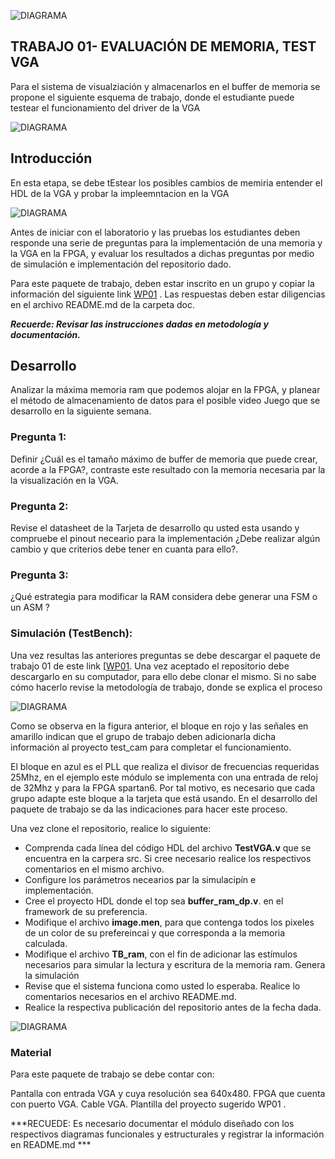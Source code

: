 
![DIAGRAMA](https://github.com/unal-edigital1/2020-2/blob/master/docs/figs/Diapositiva1_.PNG)

## TRABAJO 01- EVALUACIÓN DE MEMORIA, TEST VGA 

Para el sistema de visualziación y almacenarlos en el buffer de memoria se propone el siguiente esquema de trabajo, donde el estudiante puede testear el funcionamiento del driver de la VGA

![DIAGRAMA](https://github.com/unal-edigital1/2020-2/blob/master/docs/figs/Diapositiva2.PNG)
## Introducción 
En esta etapa, se debe tEstear los posibles cambios de memiria entender el HDL de la VGA  y probar la impleemntacion en la VGA 

![DIAGRAMA](https://github.com/unal-edigital1/2020-2/blob/master/docs/figs/Diapositiva3.PNG)

Antes de iniciar con el laboratorio   y las pruebas los estudiantes deben  responde una serie de preguntas para la implementación de una memoria y la VGA en la FPGA, y evaluar los  resultados a dichas preguntas por medio de  simulación e implementación del repositorio  dado.

Para este paquete de trabajo, deben   estar inscrito en un grupo y copiar la información del siguiente link  [WP01]() .
Las respuestas deben estar diligencias en el archivo README.md de la carpeta doc. 

***Recuerde: Revisar  las instrucciones dadas en metodología y documentación.***



## Desarrollo

Analizar la máxima memoria ram que podemos alojar en la FPGA,  y planear el método de almacenamiento de datos  para el posible video Juego que se desarrollo en la siguiente semana.

### Pregunta 1:
Definir ¿Cuál es el tamaño máximo de buffer de memoria que puede crear, acorde a la FPGA?,  contraste este resultado con la memoria  necesaria par la la visualización en la VGA.

### Pregunta 2:
Revise el datasheet de la Tarjeta de desarrollo qu usted esta usando y compruebe el pinout neceario para la implementación ¿Debe realizar algún cambio y que criterios debe tener en cuanta para ello?.

### Pregunta 3:

¿Qué estrategia para modificar la RAM considera debe  generar una FSM o un ASM ? 

### Simulación (TestBench):

Una vez resultas las anteriores preguntas se  debe descargar el paquete de trabajo 01 de este link  [[WP01]().
Una vez aceptado el repositorio debe descargarlo en su computador, para ello debe  clonar el mismo. Si no sabe cómo hacerlo  revise la metodología de trabajo, donde se explica el proceso

![DIAGRAMA](https://github.com/unal-edigital1/2020-2/blob/master/docs/figs/Diapositiva4.PNG)

Como se observa en la figura anterior, el bloque en rojo y las señales en amarillo indican que el grupo de trabajo deben adicionarla dicha información al proyecto test_cam para completar el funcionamiento.

El bloque en azul es el PLL que realiza el divisor de frecuencias requeridas 25Mhz, en el ejemplo este módulo se implementa con una entrada de reloj de 32Mhz y para la FPGA spartan6. Por tal motivo, es necesario que cada grupo adapte este bloque a la tarjeta que está usando. En el desarrollo del paquete de trabajo se da las indicaciones para hacer este proceso.

Una vez clone el repositorio, realice lo siguiente:

* Comprenda cada línea del código HDL del archivo **TestVGA.v** que se encuentra en la carpera src. Si cree necesario realice los respectivos comentarios  en el mismo archivo.
* Configure los parámetros necearios par la simulacipín e implementación.
* Cree el proyecto HDL  donde el top sea **buffer_ram_dp.v**. en el framework  de su preferencia. 
* Modifique el archivo **image.men**, para que contenga todos los pixeles de un color de su prefereincai  y que corresponda a la memoria calculada.
* Modifique el archivo **TB_ram**, con el fin de adicionar las estímulos necesarios para simular la lectura y escritura de la memoria ram. Genera la simulación 
* Revise que el sistema funciona como usted lo esperaba. Realice lo comentarios necesarios  en el archivo README.md. 
* Realice la respectiva publicación del repositorio antes de la fecha dada. 

![DIAGRAMA](https://github.com/unal-edigital1/2020-2/blob/master/docs/figs/resultado2.PNG)


### Material
Para este paquete de trabajo se debe contar con:

Pantalla con entrada VGA y cuya resolución sea 640x480.
FPGA que cuenta con puerto VGA.
Cable VGA.
Plantilla del proyecto sugerido WP01 .

***RECUEDE: Es necesario documentar el módulo diseñado con los respectivos diagramas funcionales y estructurales y registrar la información en README.md ***





